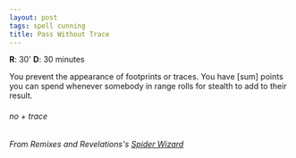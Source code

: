 ```yaml
---
layout: post
tags: spell cunning
title: Pass Without Trace
---
```

**R**: 30'  **D**: 30 minutes

You prevent the appearance of footprints or traces. You have [sum] points you can spend whenever somebody in range rolls for stealth to add to their result.

###### no + trace
###### From Remixes and Revelations's [Spider Wizard](http://www.remixesandrevelations.com/2021/03/osr-spider-wizard.html)
